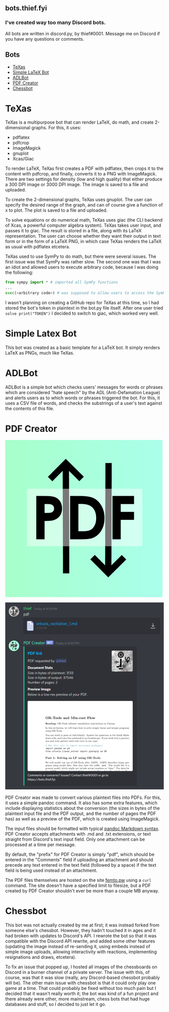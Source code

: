 ## bots.thief.fyi
### I've created way too many Discord bots. 

All bots are written in discord.py, by thief#0001. Message me on Discord if you have any questions or comments.

## Bots
- [TeXas](#TeXas)
- [Simple LaTeX Bot](#Simple%20LaTeX%20Bot)
- [ADLBot](#ADLBot)
- [PDF Creator](#PDF%20Creator)
- [Chessbot](#Chessbot)

# TeXas <a name="TeXas"></a>

TeXas is a multipurpose bot that can render LaTeX, do math, and create 2-dimensional graphs. For this, it uses:
 - pdflatex
 - pdfcrop
 - ImageMagick
 - gnuplot
 - Xcas/Giac
 
To render LaTeX, TeXas first creates a PDF with pdflatex, then crops it to the content with pdfcrop, and finally, converts it to a PNG with ImageMagick. There are two settings for density (low and high quality) that either produce a 300 DPI image or 3000 DPI image. The image is saved to a file and uploaded.

To create the 2-dimensional graphs, TeXas uses gnuplot. The user can specify the desired range of the graph, and can of course give a function of x to plot. The plot is saved to a file and uploaded.

To solve equations or do numerical math, TeXas uses giac (the CLI backend of Xcas, a powerful computer algebra system). TeXas takes user input, and passes it to giac. The result is stored in a file, along with its LaTeX representation. The user can choose whether they want their output in text form or in the form of a LaTeX PNG, in which case TeXas renders the LaTeX as usual with pdflatex etcetera.

TeXas used to use SymPy to do math, but there were several issues. The first issue was that SymPy was rather slow. The second one was that I was an idiot and allowed users to execute arbitrary code, because I was doing the following:

```python
from sympy import * # imported all SymPy functions
...
exec(<arbitrary code>) # was supposed to allow users to access the SymPy functions
```

I wasn't planning on creating a GitHub repo for TeXas at this time, so I had stored the bot's token in plaintext in the bot.py file itself. After one user tried `solve print("TOKEN")` I decided to switch to giac, which worked very well.

# Simple Latex Bot <a name="Simple LaTeX Bot"></a>

This bot was created as a basic template for a LaTeX bot. It simply renders LaTeX as PNGs, much like TeXas.

# ADLBot <a name="ADLBot"></a>

ADLBot is a simple bot which checks users' messages for words or phrases which are considered "hate speech" by the ADL (Anti-Defamation League) and alerts users as to which words or phrases triggered the bot. For this, it uses a CSV file of words, and checks the substrings of a user's text against the contents of this file.

# PDF Creator <a name="PDF Creator"></a>
![PDF Creator icon](pdfboticon.png)

![example use of PDF Creator](pdfCreatorExample.png)

PDF Creator was made to convert various plaintext files into PDFs. For this, it uses a simple pandoc command. It also has some extra features, which include displaying statistics about the conversion (the sizes in bytes of the plaintext input file and the PDF output, and the number of pages the PDF has) as well as a preview of the PDF, which is created using ImageMagick. 

The input files should be formatted with typical [pandoc Markdown syntax](https://pandoc.org/MANUAL.html#pandocs-markdown). PDF Creator accepts attachments with .md and .txt extensions, or text straight from Discord's text input field. Only one attachment can be processed at a time per message.

By default, the "prefix" for PDF Creator is simply "pdf", which should be entered in the "Comments" field if uploading an attachment and should precede any text entered in the text field (followed by a space) if the text field is being used instead of an attachment. 

The PDF files themselves are hosted on the site [femto.pw](https://v2.femto.pw) using a `curl` command. The site doesn't have a specified limit to filesize, but a PDF created by PDF Creator shouldn't ever be more than a couple MB anyway.

# Chessbot <a name="Chessbot"></a>

This bot was not actually created by me at first; it was instead forked from someone else's chessbot. However, they hadn't touched it in ages and it had broken with updates to Discord's API. I rewrote the bot so that it was compatible with the Discord API rewrite, and added some other features (updating the image instead of re-sending it, using embeds instead of simple image uploads, allowing interactivity with reactions, implementing resignations and draws, etcetera). 

To fix an issue that popped up, I hosted all images of the chessboards on Discord in a burner channel of a private server. The issue with this, of course, was that it was slow (really, any Discord-based chessbot probably will be). The other main issue with chessbot is that it could only play one game at a time. That could probably be fixed without too much pain but I decided that it wasn't really worth it; the bot was kind of a fun project and there already were other, more mainstream, chess bots that had huge databases and stuff, so I decided to just let it go.

